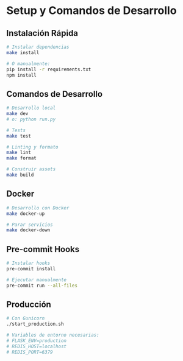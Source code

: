 # Setup y Comandos de Desarrollo

## Instalación Rápida

```bash
# Instalar dependencias
make install

# O manualmente:
pip install -r requirements.txt
npm install
```

## Comandos de Desarrollo

```bash
# Desarrollo local
make dev
# o: python run.py

# Tests
make test

# Linting y formato
make lint
make format

# Construir assets
make build
```

## Docker

```bash
# Desarrollo con Docker
make docker-up

# Parar servicios
make docker-down
```

## Pre-commit Hooks

```bash
# Instalar hooks
pre-commit install

# Ejecutar manualmente
pre-commit run --all-files
```

## Producción

```bash
# Con Gunicorn
./start_production.sh

# Variables de entorno necesarias:
# FLASK_ENV=production
# REDIS_HOST=localhost
# REDIS_PORT=6379
```